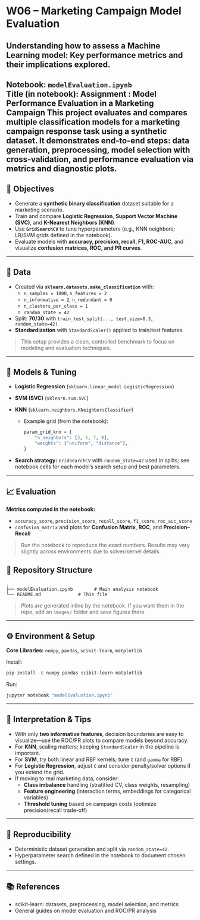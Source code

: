 # W06 – Marketing Campaign Model Evaluation

## Understanding how to assess a Machine Learning model: Key performance metrics and their implications explored.

**Notebook:** `modelEvaluation.ipynb`  
**Title (in notebook):** Assignment : Model Performance Evaluation in a Marketing Campaign
This project evaluates and compares multiple classification models for a **marketing campaign response** task using a **synthetic dataset**. It demonstrates end-to-end steps: data generation, preprocessing, model selection with cross-validation, and performance evaluation via metrics and diagnostic plots.
---
## 🎯 Objectives
- Generate a **synthetic binary classification** dataset suitable for a marketing scenario.
- Train and compare **Logistic Regression**, **Support Vector Machine (SVC)**, and **K-Nearest Neighbors (KNN)**.
- Use **`GridSearchCV`** to tune hyperparameters (e.g., KNN neighbors; LR/SVM grids defined in the notebook).
- Evaluate models with **accuracy, precision, recall, F1, ROC-AUC**, and visualize **confusion matrices, ROC, and PR curves**.
---
## 🧪 Data
- Created via **`sklearn.datasets.make_classification`** with:
  - `n_samples = 1000`, `n_features = 2`
  - `n_informative = 2`, `n_redundant = 0`
  - `n_clusters_per_class = 1`
  - `random_state = 42`
- Split: **70/30** with `train_test_split(..., test_size=0.3, random_state=42)`
- **Standardization** with `StandardScaler()` applied to train/test features.

> This setup provides a clean, controlled benchmark to focus on modeling and evaluation techniques.
---
## 🧠 Models & Tuning
- **Logistic Regression** (`sklearn.linear_model.LogisticRegression`)
- **SVM (SVC)** (`sklearn.svm.SVC`)
- **KNN** (`sklearn.neighbors.KNeighborsClassifier`)
  - Example grid (from the notebook):
    ```python
    param_grid_knn = {
        "n_neighbors": [3, 5, 7, 9],
        "weights": ["uniform", "distance"],
    }
    ```

- **Search strategy:** `GridSearchCV` with `random_state=42` used in splits; see notebook cells for each model’s search setup and best parameters.
---
## 📈 Evaluation
**Metrics computed in the notebook:**
- `accuracy_score`, `precision_score`, `recall_score`, `f1_score`, `roc_auc_score`
- `confusion_matrix` and plots for **Confusion Matrix**, **ROC**, and **Precision–Recall**

> Run the notebook to reproduce the exact numbers. Results may vary slightly across environments due to solver/kernel details.

## 📁 Repository Structure
```
.
├── modelEvaluation.ipynb        # Main analysis notebook
└── README.md              # This file
```

> Plots are generated inline by the notebook. If you want them in the repo, add an `images/` folder and save figures there.
---
## ⚙️ Environment & Setup
**Core Libraries:** `numpy`, `pandas`, `scikit-learn`, `matplotlib`

Install:
```bash
pip install -U numpy pandas scikit-learn matplotlib
```

Run:
```bash
jupyter notebook "modelEvaluation.ipynb"
```
---
## 🧭 Interpretation & Tips
- With only **two informative features**, decision boundaries are easy to visualize—use the ROC/PR plots to compare models beyond accuracy.
- For **KNN**, scaling matters; keeping `StandardScaler` in the pipeline is important.
- For **SVM**, try both linear and RBF kernels; tune `C` (and `gamma` for RBF).
- For **Logistic Regression**, adjust `C` and consider penalty/solver options if you extend the grid.
- If moving to real marketing data, consider:
  - **Class imbalance** handling (stratified CV, class weights, resampling)
  - **Feature engineering** (interaction terms, embeddings for categorical variables)
  - **Threshold tuning** based on campaign costs (optimize precision/recall trade-off)
---
## 🔁 Reproducibility
- Deterministic dataset generation and split via `random_state=42`.
- Hyperparameter search defined in the notebook to document chosen settings.
---
## 📚 References
- scikit-learn: datasets, preprocessing, model selection, and metrics
- General guides on model evaluation and ROC/PR analysis
